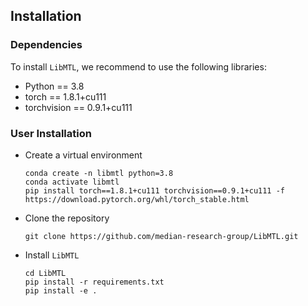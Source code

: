 ## Installation

### Dependencies

To install ``LibMTL``, we recommend to use the following libraries:

- Python == 3.8
- torch == 1.8.1+cu111
- torchvision == 0.9.1+cu111

### User Installation

* Create a virtual environment
  
  ```shell
  conda create -n libmtl python=3.8
  conda activate libmtl
  pip install torch==1.8.1+cu111 torchvision==0.9.1+cu111 -f https://download.pytorch.org/whl/torch_stable.html
  ```

* Clone the repository
  
  ```shell
  git clone https://github.com/median-research-group/LibMTL.git
  ```

* Install `LibMTL`
  
  ```shell
  cd LibMTL
  pip install -r requirements.txt
  pip install -e .
  ```

